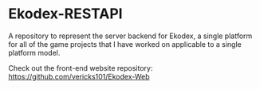 # Ekodex-RESTAPI

A repository to represent the server backend for Ekodex, a single platform for all of the game projects that I have worked on applicable to a single platform model.

Check out the front-end website repository: https://github.com/vericks101/Ekodex-Web
